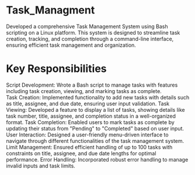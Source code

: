 # Task_Managment
Developed a comprehensive Task Management System using Bash scripting on a Linux platform. This system is designed to streamline task creation, tracking, and completion through a command-line interface, ensuring efficient task management and organization.

# Key Responsibilities

Script Development: Wrote a Bash script to manage tasks with features including task creation, viewing, and marking tasks as complete.
<br>
Task Creation: Implemented functionality to add new tasks with details such as title, assignee, and due date, ensuring user input validation.
Task Viewing: Developed a feature to display a list of tasks, showing details like task number, title, assignee, and completion status in a well-organized format.
Task Completion: Enabled users to mark tasks as complete by updating their status from "Pending" to "Completed" based on user input.
User Interaction: Designed a user-friendly menu-driven interface to navigate through different functionalities of the task management system.
Limit Management: Ensured efficient handling of up to 100 tasks with constraints on title, assignee, and due date lengths for optimal performance.
Error Handling: Incorporated robust error handling to manage invalid inputs and task limits.
